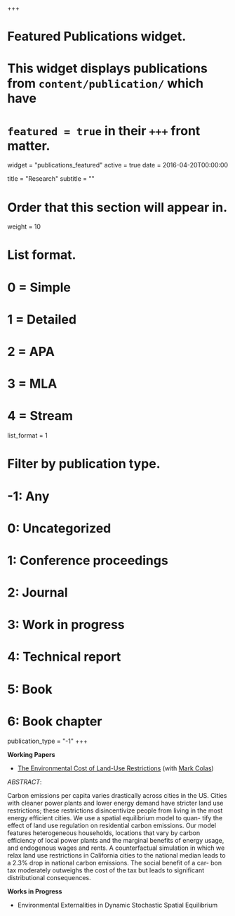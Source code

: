 +++
# Featured Publications widget.
# This widget displays publications from `content/publication/` which have
# `featured = true` in their `+++` front matter.
widget = "publications_featured"
active = true
date = 2016-04-20T00:00:00

title = "Research"
subtitle = ""

# Order that this section will appear in.
weight = 10

# List format.
#   0 = Simple
#   1 = Detailed
#   2 = APA
#   3 = MLA
#   4 = Stream
list_format = 1

# Filter by publication type.
# -1: Any
#  0: Uncategorized
#  1: Conference proceedings
#  2: Journal
#  3: Work in progress
#  4: Technical report
#  5: Book
#  6: Book chapter
publication_type = "-1"
+++


**Working Papers**

- [The Environmental Cost of Land-Use Restrictions](https://drive.google.com/file/d/1-Cn6OiwNJeWksrKi7WG-58th77odfNm4/view) (with [Mark Colas](https://sites.google.com/site/markyaucolas/))

_ABSTRACT_:

Carbon emissions per capita varies drastically across cities in the US. Cities with cleaner power plants and lower energy demand have stricter land use restrictions; these restrictions disincentivize people from living in the most energy efficient cities. We use a spatial equilibrium model to quan- tify the effect of land use regulation on residential carbon emissions. Our model features heterogeneous households, locations that vary by carbon efficiency of local power plants and the marginal benefits of energy usage, and endogenous wages and rents. A counterfactual simulation in which we relax land use restrictions in California cities to the national median leads to a 2.3% drop in national carbon emissions. The social benefit of a car- bon tax moderately outweighs the cost of the tax but leads to significant distributional consequences.



**Works in Progress**

- Environmental Externalities in Dynamic Stochastic Spatial Equilibrium




